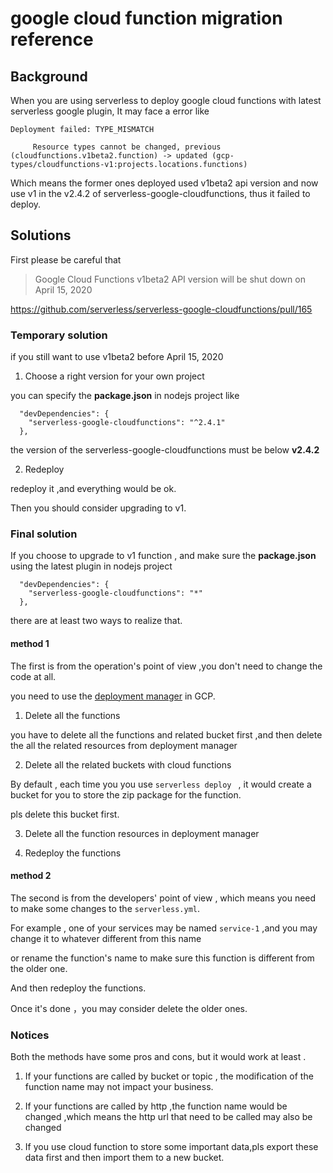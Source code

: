 
# google cloud function migration reference

## Background

When you are using serverless to deploy google cloud functions with latest serverless google plugin,
It may face a error like

```
Deployment failed: TYPE_MISMATCH

     Resource types cannot be changed, previous (cloudfunctions.v1beta2.function) -> updated (gcp-types/cloudfunctions-v1:projects.locations.functions)
```

Which means the former ones deployed used v1beta2 api version and now use v1 in the v2.4.2 of serverless-google-cloudfunctions, thus it failed to deploy.

## Solutions

First please be  careful that

> Google Cloud Functions v1beta2 API version will be shut down on April 15, 2020

https://github.com/serverless/serverless-google-cloudfunctions/pull/165

### Temporary solution

if you still want to use v1beta2 before April 15, 2020

1. Choose a right version for your own project

you can specify the **package.json** in nodejs project like

```
  "devDependencies": {
    "serverless-google-cloudfunctions": "^2.4.1"
  },
```
the version of the serverless-google-cloudfunctions must be below **v2.4.2**

2. Redeploy 

 redeploy it ,and everything would be ok.

Then you should consider upgrading to v1.

### Final solution

If you choose to upgrade to v1 function , and make sure the **package.json** using the latest plugin in nodejs project

```
  "devDependencies": {
    "serverless-google-cloudfunctions": "*"
  },
```
there are at least two ways to realize that.

#### method 1

The first is from the operation's point of view ,you don't need to change the code at all.

you need to use the [deployment manager](https://cloud.google.com/deployment-manager) in GCP.

1. Delete all the functions

you have to delete all the functions and related bucket first ,and then delete the  all the related resources from deployment manager

2. Delete all the related buckets with cloud functions

By default , each time you you use ```serverless deploy ``` , it would create a bucket for you to store the zip package for the function.

pls delete this bucket first.

3. Delete all the function resources in deployment manager
 
4. Redeploy the functions

#### method 2 

The second is from the developers' point of view , which means you need to make some changes to the ```serverless.yml```.

For example , one of your services may be named ```service-1``` ,and you may change it to whatever different from this name 

or rename the function's name to make sure this function is different from the older one.

And then redeploy the functions.

Once it's done ，you may consider delete the older ones.

### Notices

Both the methods have some pros and cons, but it would work at least .

1. If your functions are called by bucket or topic , the modification of the function name may not impact your business.

2. If your functions are called by http ,the function name would be changed ,which means the http url that need to be called may also be changed

3. If you use cloud function to store some important data,pls export these data first and then import them to a new bucket.

